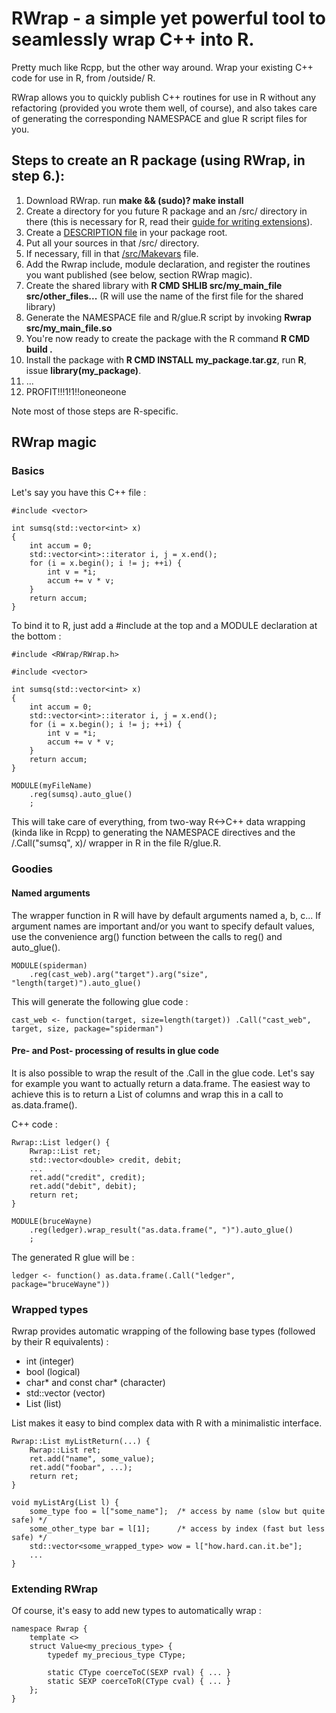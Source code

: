 # RWrap - a simple yet powerful tool to seamlessly wrap C++ into R. #

Pretty much like Rcpp, but the other way around. Wrap your existing C++ code for use in R, from /outside/ R.

RWrap allows you to quickly publish C++ routines for use in R without any refactoring (provided you wrote them well, of course), and also takes care of generating the corresponding NAMESPACE and glue R script files for you.

## Steps to create an R package (using RWrap, in step 6.): ##

1. Download RWrap. run **make && (sudo)? make install**
2. Create a directory for you future R package and an /src/ directory in there (this is necessary for R, read their [guide for writing extensions](http://cran.r-project.org/doc/manuals/R-exts.html#System-and-foreign-language-interfaces)).
3. Create a [DESCRIPTION file](http://cran.r-project.org/doc/manuals/R-exts.html#The-DESCRIPTION-file) in your package root.
4. Put all your sources in that /src/ directory.
5. If necessary, fill in that [/src/Makevars](http://cran.r-project.org/doc/manuals/R-exts.html#Using-Makevars) file.
6. Add the Rwrap include, module declaration, and register the routines you want published (see below, section RWrap magic).
7. Create the shared library with **R CMD SHLIB src/my_main_file src/other_files...** (R will use the name of the first file for the shared library)
8. Generate the NAMESPACE file and R/glue.R script by invoking **Rwrap src/my_main_file.so**
9. You're now ready to create the package with the R command **R CMD build .**
10. Install the package with **R CMD INSTALL my_package.tar.gz**, run **R**, issue **library(my_package)**.
11. ...
12. PROFIT!!!1!1!!oneoneone

Note most of those steps are R-specific.

## RWrap magic ##

### Basics ###

Let's say you have this C++ file :

    #include <vector>
    
    int sumsq(std::vector<int> x)
    {
        int accum = 0;
        std::vector<int>::iterator i, j = x.end();
        for (i = x.begin(); i != j; ++i) {
            int v = *i;
            accum += v * v;
        }
        return accum;
    }

To bind it to R, just add a #include at the top and a MODULE declaration at the bottom :


    #include <RWrap/RWrap.h>
    
    #include <vector>
    
    int sumsq(std::vector<int> x)
    {
        int accum = 0;
        std::vector<int>::iterator i, j = x.end();
        for (i = x.begin(); i != j; ++i) {
            int v = *i;
            accum += v * v;
        }
        return accum;
    }
    
    MODULE(myFileName)
        .reg(sumsq).auto_glue()
        ;

This will take care of everything, from two-way R<->C++ data wrapping (kinda like in Rcpp) to generating the NAMESPACE directives and the /.Call("sumsq", x)/ wrapper in R in the file R/glue.R.

### Goodies ###

#### Named arguments ####

The wrapper function in R will have by default arguments named a, b, c... If argument names are important and/or you want to specify default values, use the convenience arg() function between the calls to reg() and auto_glue().

    MODULE(spiderman)
        .reg(cast_web).arg("target").arg("size", "length(target)").auto_glue()

This will generate the following glue code :

    cast_web <- function(target, size=length(target)) .Call("cast_web", target, size, package="spiderman")

#### Pre- and Post- processing of results in glue code ####

It is also possible to wrap the result of the .Call in the glue code. Let's say for example you want to actually return a data.frame. The easiest way to achieve this is to return a List of columns and wrap this in a call to as.data.frame().

C++ code :

    Rwrap::List ledger() {
        Rwrap::List ret;
        std::vector<double> credit, debit;
        ...
        ret.add("credit", credit);
        ret.add("debit", debit);
        return ret;
    }
    
    MODULE(bruceWayne)
        .reg(ledger).wrap_result("as.data.frame(", ")").auto_glue()
        ;

The generated R glue will be :

    ledger <- function() as.data.frame(.Call("ledger", package="bruceWayne"))

### Wrapped types ###

Rwrap provides automatic wrapping of the following base types (followed by their R equivalents) :

- int (integer)
- bool (logical)
- char* and const char* (character)
- std::vector<SOMETHING> (vector)
- List (list)

List makes it easy to bind complex data with R with a minimalistic interface.

    Rwrap::List myListReturn(...) {
        Rwrap::List ret;
        ret.add("name", some_value);
        ret.add("foobar", ...);
        return ret;
    }
    
    void myListArg(List l) {
        some_type foo = l["some_name"];  /* access by name (slow but quite safe) */
        some_other_type bar = l[1];      /* access by index (fast but less safe) */
        std::vector<some_wrapped_type> wow = l["how.hard.can.it.be"];
        ...
    }

### Extending RWrap ###

Of course, it's easy to add new types to automatically wrap :

    namespace Rwrap {
        template <>
        struct Value<my_precious_type> {
            typedef my_precious_type CType;
            
            static CType coerceToC(SEXP rval) { ... }
            static SEXP coerceToR(CType cval) { ... }
        };
    }

